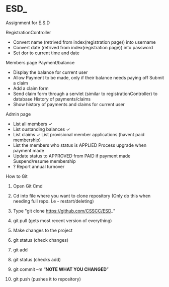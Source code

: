 # ESD_
Assignment for E.S.D 

RegistrationController 
- Convert name (retrived from index(registration page)) into username
- Convert date (retrived from index(registration page)) into password
- Set dor to current time and date

Members page 
   Payment/balance 
   - Display the balance for current user
   - Allow Payment to be made, only if their balance needs paying off
   Submit a claim
   - Add a claim form
   - Send claim form through a servlet (similar to registrationController) to database 
   History of payments/claims
   - Show history of payments and claims for current user
   
Admin page
   - List all members ✓
   - List oustanding balances ✓
   - List claims ✓
   List provisional member applications (havent paid membership)
   - List the members who status is APPLIED
   Process upgrade when payment made
   - Update status to APPROVED from PAID if payment made
   Suspend/resume membership
   - ?
   Report annual turnover


How to Git

1.	Open Git Cmd

2.	Cd into file where you want to clone repository
   (Only do this when needing full repo. I.e - restart/deleting)

3.	Type "git clone https://github.com/CSSCC/ESD_"

4.	git pull (gets most recent version of everything)

5.	Make changes to the project

6.	git status (check changes)

7.	git add 

8. git status (checks add)

9.	git commit –m “**NOTE WHAT YOU CHANGED**”

9.	git push (pushes it to repository)
